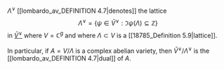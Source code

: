 $\Lambda^\vee$ [[lombardo_av_DEFINITION 4.7|denotes]] the lattice
$$
\Lambda^{\vee}=\left\{\psi \in \bar{V}^{\vee}: \Im \psi(\Lambda) \subseteq \mathbb{Z}\right\}
$$
in [$\bar{V}^\vee$](lombardo_av_notation_bar_V_vee) where $V = \mathbb{C}^g$ and where $\Lambda \subset V$ is a [[18785_Definition 5.9|lattice]].

In particular, if $A = V/\Lambda$ is a complex abelian variety, then $\bar{V}^\vee / \Lambda^\vee$ is the [[lombardo_av_DEFINITION 4.7|dual]] of $A$.